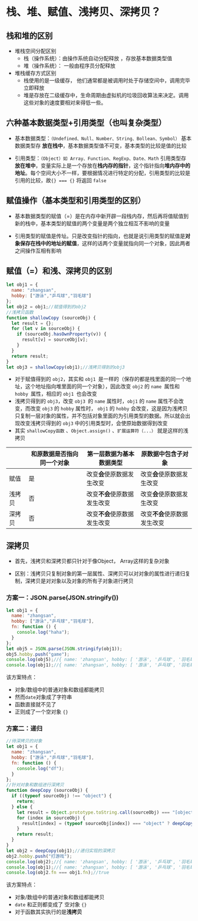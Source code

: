 # 栈、堆、赋值、浅拷贝、深拷贝？

## **栈和堆的区别**

 * 堆栈空间分配区别
    * 栈（操作系统）：由操作系统自动分配释放 ，存放基本数据类型值
    * 堆（操作系统）： 一般由程序员分配释放
* 堆栈缓存方式区别
    * 栈使用的是一级缓存， 他们通常都是被调用时处于存储空间中，调用完毕立即释放
    * 堆是存放在二级缓存中，生命周期由虚拟机的垃圾回收算法来决定。调用这些对象的速度要相对来得低一些。


## 六种基本数据类型+引用类型（也叫复杂类型）

* 基本数据类型：`（Undefined、Null、Number、String、Bollean、Symbol）` 基本数据类型存 **放在栈中**，基本数据类型值不可变，基本类型的比较是值的比较

* 引用类型：`（Object）如 Array、Function、RegExp、Date、Math` 引用类型存 **放在堆中**，变量实际上是一个存放在**栈内存的指针**，这个指针指向**堆内存中的地址**。每个空间大小不一样，要根据情况进行特定的分配，引用类型的比较是引用的比较，故`{} === {}` 将返回 `false`

## 赋值操作（基本类型和引用类型的区别）

* 基本数据类型的赋值（=）是在内存中新开辟一段栈内存，然后再将值赋值到新的栈中，基本类型的赋值的两个变量是两个独立相互不影响的变量

* 引用类型的赋值是传址。只是改变指针的指向，也就是说引用类型的赋值是**对象保存在栈中的地址的赋值**，这样的话两个变量就指向同一个对象，因此两者之间操作互相有影响

## 赋值（=）和浅、深拷贝的区别

```javascript
let obj1 = {
  name: "zhangsan",
  hobby: ["游泳","乒乓球","羽毛球"]
};
let obj2 = obj1;//赋值得到的obj2
//浅拷贝函数
function shallowCopy (sourceObj) {
  let result = {};
  for (let v in sourceObj) {
    if (sourceObj.hasOwnProperty(v)) {
      result[v] = sourceObj[v];
    } 
  }
  return result;
}
let obj3 = shallowCopy(obj1);//浅拷贝得到的obj3
```

* 对于赋值得到的 `obj2`，其实和 `obj1 `是一样的（保存的都是栈里面的同一个地址，这个地址指向堆里面的同一个对象），因此改变 `obj2` 的 `name `属性和 `hobby `属性，相应的 `obj1 `也会改变
* 浅拷贝得到的 `obj3`，改变 `obj3 `的 `name` 属性时，`obj1` 的 `name` 属性不会改变，而改变 `obj3` 的 `hobby` 属性时， `obj1` 的 `hobby` 会改变，这是因为浅拷贝只复制一层对象的属性，并不包括对象里面的为引用类型的数据。所以就会出现改变浅拷贝得到的 `obj3` 中的引用类型时，会使原始数据得到改变
* 其实 `shallowCopy函数` 、`Object.assign()` 、`扩展运算符（...）` 就是这样的浅拷贝

|        | 和原数据是否指向同一个对象 | 第一层数据为基本数据类型     | 原数据中包含子对象           |
| ------ | -------------------------- | ---------------------------- | ---------------------------- |
| 赋值   | 是                         | 改变**会**使原数据发生改变   | 改变**会**使原数据发生改变   |
| 浅拷贝 | 否                         | 改变**不会**使原数据发生改变 | 改变**会**使原数据发生改变   |
| 深拷贝 | 否                         | 改变**不会**使原数据发生改变 | 改变**不会**使原数据发生改变 |

##  深拷贝

* 首先，浅拷贝和深拷贝都只针对于像Object， Array这样的复杂对象

* 区别：浅拷贝只复制对象的第一层属性、深拷贝可以对对象的属性进行递归复制，深拷贝是对对象以及对象的所有子对象进行拷贝

### 方案一：JSON.parse(JSON.stringify())

```javascript
let obj1 = {
  name: "zhangsan",
  hobby: ["游泳","乒乓球","羽毛球"],
  fn: function () {
    console.log("haha");
  }    
};
let obj5 = JSON.parse(JSON.stringify(obj1));
obj5.hobby.push("game");
console.log(obj5);//{ name: 'zhangsan', hobby: [ '游泳', '乒乓球', '羽毛球', 'game' ] }
console.log(obj1);//{ name: 'zhangsan', hobby: [ '游泳', '乒乓球', '羽毛球' ], fn: [Function: fn] }
```

该方案特点：

* 对象/数组中的普通对象和数组都能拷贝
* 然而`date`对象成了字符串
* 函数直接就不见了
* 正则成了一个空对象 `{}`

### 方案二：递归

```javascript
//待深拷贝的对象
let obj1 = {
  name: "zhangsan",
  hobby: ["游泳","乒乓球","羽毛球"],
  fn: function () {
    console.log("df");
  }    
};
//针对对象和数组进行深拷贝
function deepCopy (sourceObj) {
  if ((typeof sourceObj) !== "object") {
    return;
  } else {
    let result = Object.prototype.toString.call(sourceObj) === "[object Array]" ? [] : {};
    for (index in sourceObj) {
      result[index] = (typeof sourceObj[index]) === "object" ? deepCopy(sourceObj[index]) : sourceObj[index];
    }
    return result;
  }
}
let obj2 = deepCopy(obj1);//递归实现的深拷贝
obj2.hobby.push("打游戏");
console.log(obj2);//{ name: 'zhangsan', hobby: [ '游泳', '乒乓球', '羽毛球', '打游戏' ] }
console.log(obj1);//{ name: 'zhangsan', hobby: [ '游泳', '乒乓球', '羽毛球' ] }
console.log(obj2.fn === obj1.fn);//true
```

该方案特点：

* 对象/数组中的普通对象和数组都能拷贝
* `date` 和正则都变成了 空对象 `{}`
*  对于函数其实执行的是**浅拷贝**

